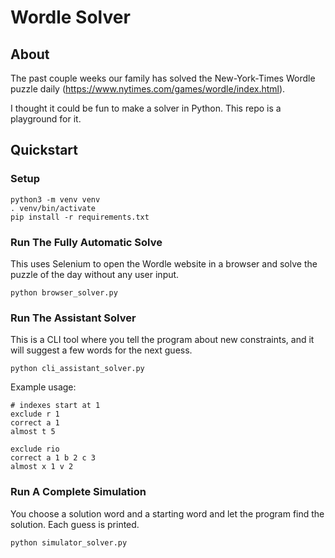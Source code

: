 # Wordle Solver

## About
The past couple weeks our family has solved the New-York-Times Wordle puzzle daily (https://www.nytimes.com/games/wordle/index.html).

I thought it could be fun to make a solver in Python. This repo is a playground for it.

## Quickstart

### Setup
```
python3 -m venv venv
. venv/bin/activate
pip install -r requirements.txt
```

### Run The Fully Automatic Solve 
This uses Selenium to open the Wordle website in a browser and solve the puzzle of the day without any user input.
```
python browser_solver.py
```

### Run The Assistant Solver
This is a CLI tool where you tell the program about new constraints, and it will suggest a few words for the next guess.
```
python cli_assistant_solver.py
```

Example usage:
```
# indexes start at 1
exclude r 1
correct a 1
almost t 5

exclude rio
correct a 1 b 2 c 3
almost x 1 v 2
```

### Run A Complete Simulation
You choose a solution word and a starting word and let the program find the solution. Each guess is printed. 
```
python simulator_solver.py
```
